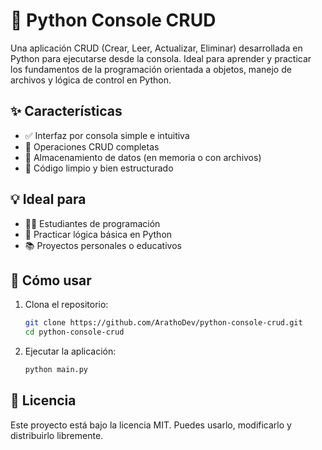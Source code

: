 # 🐍 Python Console CRUD

Una aplicación CRUD (Crear, Leer, Actualizar, Eliminar) desarrollada en Python para ejecutarse desde la consola. Ideal para aprender y practicar los fundamentos de la programación orientada a objetos, manejo de archivos y lógica de control en Python.

## ✨ Características

- ✅ Interfaz por consola simple e intuitiva  
- 🧩 Operaciones CRUD completas  
- 💾 Almacenamiento de datos (en memoria o con archivos)  
- 🧼 Código limpio y bien estructurado  

## 💡 Ideal para

- 👨‍💻 Estudiantes de programación  
- 🧠 Practicar lógica básica en Python  
- 📚 Proyectos personales o educativos  

## 🚀 Cómo usar

1. Clona el repositorio:
   ```bash
   git clone https://github.com/ArathoDev/python-console-crud.git
   cd python-console-crud

2. Ejecutar la aplicación:
   ```bash
   python main.py

## 📜 Licencia
Este proyecto está bajo la licencia MIT. Puedes usarlo, modificarlo y distribuirlo libremente.
